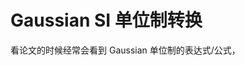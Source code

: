 # Gaussian SI 单位制转换

看论文的时候经常会看到 Gaussian 单位制的表达式/公式，
<!--stackedit_data:
eyJoaXN0b3J5IjpbLTgyODA0MjAzMV19
-->